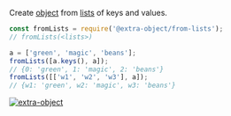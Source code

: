 Create [object] from [lists] of keys and values.

```javascript
const fromLists = require('@extra-object/from-lists');
// fromLists(<lists>)

a = ['green', 'magic', 'beans'];
fromLists([a.keys(), a]);
// {0: 'green', 1: 'magic', 2: 'beans'}
fromLists([['w1', 'w2', 'w3'], a]);
// {w1: 'green', w2: 'magic', w3: 'beans'}
```


[![extra-object](https://i.imgur.com/yFUJ4GM.jpg)](https://www.npmjs.com/package/extra-object)

[object]: https://developer.mozilla.org/en-US/docs/Web/JavaScript/Guide/Working_with_Objects
[lists]: https://www.npmjs.com/package/lists-is
